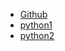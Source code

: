 - [Github](github/)
- [python1](https://github.com/kim7309/kim_7309/blob/main/python%20chapter1/redeme.md)
- [python2](https://github.com/kim7309/kim_7309/blob/main/python%20chapter2/readme)
